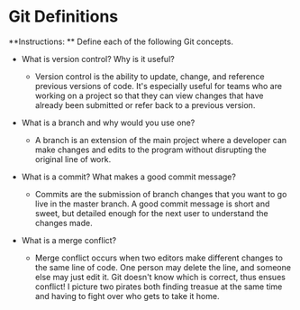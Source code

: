 # Git Definitions

**Instructions: ** Define each of the following Git concepts.

* What is version control?  Why is it useful?
	- Version control is the ability to update, change, and reference previous versions of code. It's especially useful for teams who are working on a project so that they can view changes that have already been submitted or refer back to a previous version.

* What is a branch and why would you use one?
	- A branch is an extension of the main project where a developer can make changes and edits to the program without disrupting the original line of work.

* What is a commit? What makes a good commit message?
	- Commits are the submission of branch changes that you want to go live in the master branch. A good commit message is short and sweet, but detailed enough for the next user to understand the changes made.

* What is a merge conflict?
	- Merge conflict occurs when two editors make different changes to the same line of code. One person may delete the line, and someone else may just edit it. Git doesn't know which is correct, thus ensues conflict! I picture two pirates both finding treasue at the same time and having to fight over who gets to take it home. 